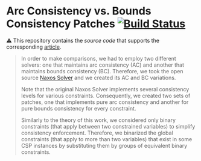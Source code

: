 # Arc Consistency vs. Bounds Consistency Patches [![Build Status](https://travis-ci.org/pothitos/ACvsBC-Solver-Patches.svg?branch=master)](https://travis-ci.org/pothitos/ACvsBC-Solver-Patches)

:warning: This repository contains the _source code_ that
supports the corresponding
[article](https://github.com/pothitos/ACvsBC).

> In order to make comparisons, we had to employ two
> different solvers: one that maintains arc consistency
> (AC) and another that maintains bounds consistency (BC).
> Therefore, we took the open source [Naxos
> Solver](https://github.com/pothitos/naxos) and we
> created its AC and BC variations.
> 
> Note that the original Naxos Solver implements several
> consistency levels for various constraints. Consequently,
> we created two sets of patches, one that implements pure
> arc consistency and another for pure bounds consistency
> for every constraint.
> 
> Similarly to the theory of this work, we considered only
> binary constraints (that apply between two constrained
> variables) to simplify consistency enforcement. Therefore,
> we binarized the global constraints (that apply to more
> than two variables) that exist in some CSP instances by
> substituting them by groups of equivalent binary
> constraints.
